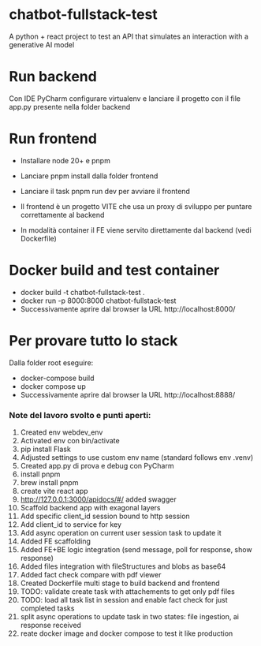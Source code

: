 # chatbot-fullstack-test
A python + react project to test an API that simulates an interaction with a generative AI model

# Run backend
Con IDE PyCharm configurare virtualenv e lanciare il progetto con il file app.py presente nella folder backend

# Run frontend
 * Installare node 20+ e pnpm
 * Lanciare pnpm install dalla folder frontend
 * Lanciare il task pnpm run dev per avviare il frontend

 * Il frontend è un progetto VITE che usa un proxy di sviluppo per puntare correttamente al backend
 * In modalità container il FE viene servito direttamente dal backend (vedi Dockerfile)

# Docker build and test container
 * docker build -t chatbot-fullstack-test .
 * docker run -p 8000:8000 chatbot-fullstack-test
 * Successivamente aprire dal browser la URL http://localhost:8000/

# Per provare tutto lo stack
Dalla folder root eseguire:
 * docker-compose build
 * docker compose up
 * Successivamente aprire dal browser la URL http://localhost:8888/

### Note del lavoro svolto e punti aperti:

1) Created env webdev_env
2) Activated env con bin/activate
3) pip install Flask
4) Adjusted settings to use custom env name (standard follows env .venv)
5) Created app.py di prova e debug con PyCharm
6) install pnpm
7) brew install pnpm
8) create vite react app
9) http://127.0.0.1:3000/apidocs/#/ added swagger
10) Scaffold backend app with exagonal layers
11) Add specific client_id session bound to http session
12) Add client_id to service for key
13) Add async operation on current user session task to update it
14) Added FE scaffolding
15) Added FE+BE logic integration (send message, poll for response, show response)
16) Added files integration with fileStructures and blobs as base64
17) Added fact check compare with pdf viewer
18) Created Dockerfile multi stage to build backend and frontend
19) TODO: validate create task with attachements to get only pdf files
20) TODO: load all task list in session and enable fact check for just completed tasks
21) split async operations to update task in two states: file ingestion, ai response received
22) reate docker image and docker compose to test it like production
